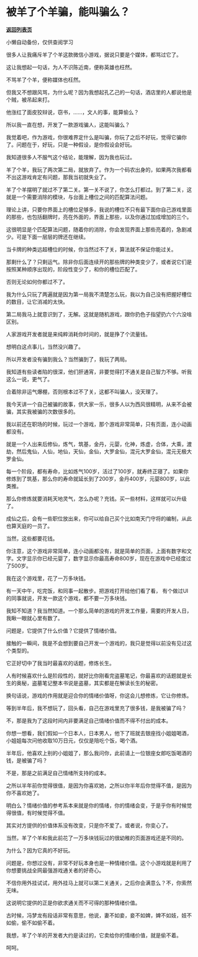 # 被羊了个羊骗，能叫骗么？

[**返回列表页**](/gzh/记忆承载3)

小懒自动备份，仅供查阅学习

很多人让我痛斥羊了个羊这款微信小游戏，据说只要是个媒体，都骂过它了。  

这让我想起一句话，为人不识陈近南，便称英雄也枉然。  

不骂羊了个羊，便称媒体也枉然。

但我又不想跟风骂，为什么呢？因为我想起孔乙己的一句话，酒店里的人都说他是个贼，被吊起来打。  

他涨红了面皮狡辩说，窃书，......，文人的事，能算偷么？

所以我一直在想，开发了一款游戏骗人，这能叫骗么？  

我觉着吧，作为游戏，你很难界定什么是叫骗，你玩了之后不好玩，觉得它骗你了。问题在于，好玩，只是一种假设，是你假设会好玩。

我知道很多人不服气这个结论，能理解，因为我也玩过。  

羊了个羊，我玩了两次第二局，就放弃了。作为一个码农出身的，如果两次我都看不出这游戏肯定有问题，那我当初就失业了。  

羊了个羊摆明了就过不了第二关。第一关不说了，你怎么打都过。到了第二关，这就是一个需要消除的模块，与台面上槽位之间的匹配算法问题。  

理论上讲，只要你界面上的槽位足够多，我说的槽位不只有最下面你自己游戏里面的那些，也包括翻牌时，亮在外面的，界面上那些，以及你通过加成增加的三个。  

这很明显是个匹配算法问题，随着你的消除，你会发现界面上那些亮着的，急剧减少。可是下面一层层的牌还在继续。

当卡牌的种类远超槽位的时候，你当然过不了关，算法就不保证你能过关。  

那剩什么了？只剩运气。除非你后面连续开的那些牌的种类变少了，或者说它们是按照某种顺序出现的，阶段性变少了，和你的槽位匹配了。  

否则无论如何你都过不了。

我为什么只玩了两遍就是因为第一局我不清楚怎么玩，我以为自己没有把握好槽位的数目，让它消减的太快。  

第二局我马上就意识到了，无解。这就是随机游戏，跟你扔色子指望扔六个六没啥区别。

人家游戏开发者就是来纯粹消耗你时间的，就是挣了个流量钱。

想明白这点事儿，当然没兴趣了。  

所以开发者没有骗到我么？当然骗到了，我玩了两局。

我知道有些读者陷的很深，他们肝通宵，非要觉得打不通关是自己智力不够。听我这么一说，更气了。

合着除非运气爆棚，否则根本过不了关，这都不叫骗人，没天理了。  

我今天讲一个自己被骗的故事，供大家一乐，很多人以为西风很精明，从来不会被骗，其实我被骗的次数很多的。  

我以前还在职场的时候，玩过一个游戏，那个游戏非常简单，只有页面，连小动画都没有。  

就是一个人出来后修仙，炼气，筑基，金丹，元婴，化神，炼虚，合体，大乘，渡劫，然后鬼仙，人仙，地仙，天仙，金仙，大罗金仙，混元大罗金仙，混元无极大罗金仙。

每一个阶段，都有寿命，比如炼气100岁，活过了100岁，就寿终正寝了。如果你修炼到了筑基，那么你的寿命就延长到了200岁，金丹400岁，元婴800岁，以此类推。

那么你修炼就要消耗天地灵气，怎么办呢？充钱。买一些材料，这样就可以升级了。  

成仙之后，会有一些职位放出来，你可以给自己买个比如南天门守将的编制，从此也算天庭的一员了。

当然，这些都要花钱。

你注意，这个游戏非常简单，连小动画都没有，就是简单的页面，上面有数字和文字。文字显示你已经元婴了，数字显示你最高寿命800岁，现在在游戏中已经度过了500岁。  

我在这个游戏里，花了一万多块钱。  

有一天中午，吃完饭，和同事一起散步。把游戏打开给他们看了看， 有个做过UI的同事就说，开发一款这个游戏，都不要一万多块钱。  

我知不知道？我当然知道。一个那么简单的游戏的开发工作量，需要的开发人日，我瞅一眼就心里有数了。  

问题是，它提供了什么价值？它提供了情绪价值。  

接触的一瞬间，我是不会想到要自己开发一个游戏的，我只是觉得以前没有见过这个类型的。  

它正好切中了我当时最喜欢的话题，修炼长生。

人有时候喜欢什么是阶段性的，就好比你刚看完盗墓笔记，你最喜欢的话题就是长生的奥秘，盗墓笔记整本书说是盗墓，其实都是在解读长生的秘密。  

换句话说，游戏的作用就是迎合你的情绪价值呀，你这会儿想修炼，它让你修炼。

等到半年后，我不想玩了，回头看，自己在游戏里充了很多钱，是我被骗了吗？  

不，那是我为了这段时间内非要满足自己情绪价值而不得不付出的成本。

你想一想看，我们假如一个日本人，日本男人，他下了班就去银座找小姐姐喝酒，小姐姐每次问他收取10万日元，仅仅是陪吃个饭，喝个酒。  

半年后，他喜欢上别的小姐姐了，那么我问你，此前请上一位银座女郎吃饭喝酒的钱，是被骗了吗？

不是，那是之前满足自己情绪所支持的成本。

之所以半年前你觉得很值，是因为你喜欢她，之所以你半年后你觉得不值，是因为你不喜欢她了。  

明白么？情绪价值的参考系本来就是你的情绪，你的情绪会变，于是乎你有时候觉得很值，有时候觉得不值。  

其实对方提供的价值体系没有改变，只是你不爱了。或者说，你变心了。

当然，羊了个羊和我此前花了一万多块钱玩过的很幼稚的页面游戏还是不同的。  

为什么？因为它真的不好玩。

问题是，你想过没有，非常不好玩本身也是一种情绪价值。这个小游戏就是利用了你想要挑战全网最强游戏通关者的好奇心。

不信你用外挂试试，用外挂马上就可以第二关通关，之后你会满意么？不，你索然无味。  

这说明它提供的正是你欲求通关而不可得的那种情绪价值。  

古时候，冯梦龙有段话非常有意思，他说，妻不如妾，妾不如婢，婢不如妓，妓不如偷，偷不如偷不着。

我想，羊了个羊的开发者大约是读过的，它卖给你的情绪价值，就是偷不着。

呵呵。

